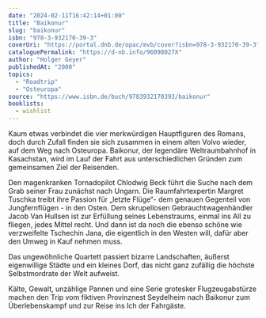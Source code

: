 ```yaml
---
date: "2024-02-11T16:42:14+01:00"
title: "Baikonur"
slug: "baikonur"
isbn: "978-3-932170-39-3"
coverUri: "https://portal.dnb.de/opac/mvb/cover?isbn=978-3-932170-39-3"
cataloguePermalink: "https://d-nb.info/96098027X"
author: "Holger Geyer"
publishedAt: "2000"
topics:
  - "Roadtrip"
  - "Osteuropa"
source: "https://www.isbn.de/buch/9783932170393/baikonur"
booklists:
  - wishlist
---
```


Kaum etwas verbindet die vier merkwürdigen Hauptfiguren des Romans, doch durch 
Zufall finden sie sich zusammen in einem alten Volvo wieder, auf dem Weg nach 
Osteuropa. Baikonur, der legendäre Weltraumbahnhof in Kasachstan, wird im Lauf 
der Fahrt aus unterschiedlichen Gründen zum gemeinsamen Ziel der Reisenden.

Den magenkranken Tornadopilot Chlodwig Beck führt die Suche nach dem Grab seiner 
Frau zunächst nach Ungarn. Die Raumfahrtexpertin Margret Tuschka treibt ihre 
Passion für „letzte Flüge“- dem genauen Gegenteil von Jungfernflügen - in den 
Osten. Dem skrupellosen Gebrauchtwagenhändler Jacob Van Hullsen ist zur 
Erfüllung seines Lebenstraums, einmal ins All zu fliegen, jedes Mittel recht. 
Und dann ist da noch die ebenso schöne wie verzweifelte Tschechin Jana, die 
eigentlich in den Westen will, dafür aber den Umweg in Kauf nehmen muss.

Das ungewöhnliche Quartett passiert bizarre Landschaften, äußerst eigenwillige 
Städte und ein kleines Dorf, das nicht ganz zufällig die höchste Selbstmordrate 
der Welt aufweist.

Kälte, Gewalt, unzählige Pannen und eine Serie grotesker Flugzeugabstürze 
machen den Trip vom fiktiven Provinznest Seydelheim nach Baikonur zum 
Überlebenskampf und zur Reise ins Ich der Fahrgäste.